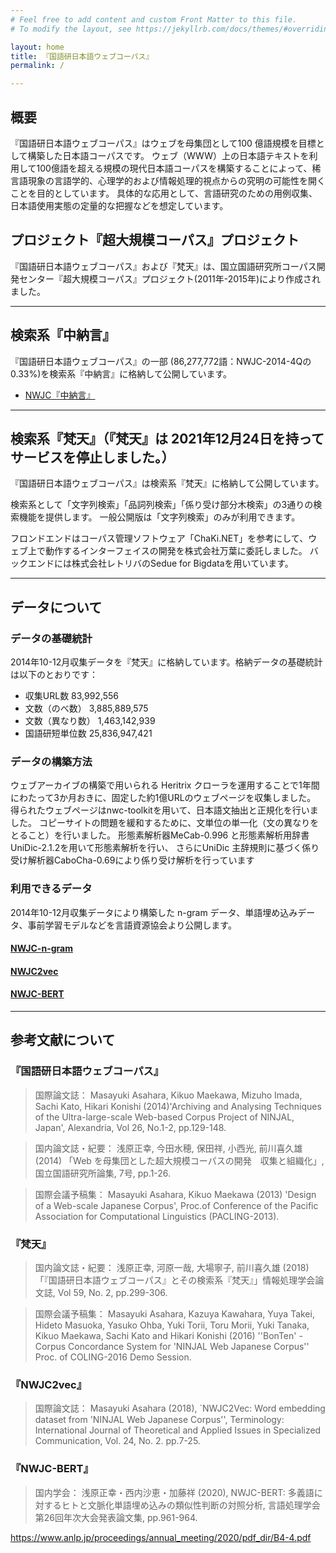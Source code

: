 ```yaml
---
# Feel free to add content and custom Front Matter to this file.
# To modify the layout, see https://jekyllrb.com/docs/themes/#overriding-theme-defaults

layout: home
title: 『国語研日本語ウェブコーパス』
permalink: /

---
```

## 概要
『国語研日本語ウェブコーパス』はウェブを母集団として100 億語規模を目標として構築した日本語コーパスです。 ウェブ（WWW）上の日本語テキストを利用して100億語を超える規模の現代日本語コーパスを構築することによって、稀言語現象の言語学的、心理学的および情報処理的視点からの究明の可能性を開くことを目的としています。 具体的な応用として、言語研究のための用例収集、日本語使用実態の定量的な把握などを想定しています。

## プロジェクト『超大規模コーパス』プロジェクト
『国語研日本語ウェブコーパス』および『梵天』は、国立国語研究所コーパス開発センター『超大規模コーパス』プロジェクト(2011年-2015年)により作成されました。

---
## 検索系『中納言』
『国語研日本語ウェブコーパス』の一部 (86,277,772語：NWJC-2014-4Qの0.33%)を検索系『中納言』に格納して公開しています。

- [NWJC『中納言』]([https://chunagon.ninjal.ac.jp/nwjc/search)

___

## 検索系『梵天』（『梵天』は **2021年12月24日**を持ってサービスを停止しました。）

『国語研日本語ウェブコーパス』は検索系『梵天』に格納して公開しています。

検索系として「文字列検索」「品詞列検索」「係り受け部分木検索」の3通りの検索機能を提供します。 一般公開版は「文字列検索」のみが利用できます。

フロンドエンドはコーパス管理ソフトウェア「ChaKi.NET」を参考にして、ウェブ上で動作するインターフェイスの開発を株式会社万葉に委託しました。 バックエンドには株式会社レトリバのSedue for Bigdataを用いています。

___

## データについて

### データの基礎統計

2014年10-12月収集データを『梵天』に格納しています。格納データの基礎統計は以下のとおりです：

- 収集URL数	83,992,556
- 文数（のべ数）	3,885,889,575
- 文数（異なり数）	1,463,142,939
- 国語研短単位数	25,836,947,421

### データの構築方法

ウェブアーカイブの構築で用いられる Heritrix クローラを運用することで1年間にわたって3か月おきに、固定した約1億URLのウェブページを収集しました。 得られたウェブページはnwc-toolkitを用いて、日本語文抽出と正規化を行いました。 コピーサイトの問題を緩和するために、文単位の単一化（文の異なりをとること）を行いました。 形態素解析器MeCab-0.996 と形態素解析用辞書UniDic-2.1.2を用いて形態素解析を行い、 さらにUniDic 主辞規則に基づく係り受け解析器CaboCha-0.69により係り受け解析を行っています

### 利用できるデータ

2014年10-12月収集データにより構築した n-gram データ、単語埋め込みデータ、事前学習モデルなどを言語資源協会より公開します。

#### [NWJC-n-gram](https://github.com/masayu-a/NWJC/tree/master/NWJC-n-gram)

#### [NWJC2vec](https://github.com/masayu-a/NWJC/tree/master/NWJC2vec)

#### [NWJC-BERT](https://github.com/masayu-a/NWJC/tree/master/NWJC-BERT)

___

## 参考文献について

### 『国語研日本語ウェブコーパス』
> 国際論文誌： Masayuki Asahara, Kikuo Maekawa, Mizuho Imada, Sachi Kato, Hikari Konishi (2014)'Archiving and Analysing Techniques of the Ultra-large-scale Web-based Corpus Project of NINJAL, Japan', Alexandria, Vol 26, No.1-2, pp.129-148.

> 国内論文誌・紀要： 浅原正幸, 今田水穂, 保田祥, 小西光, 前川喜久雄 (2014) 「Web を母集団とした超大規模コーパスの開発　収集と組織化」, 国立国語研究所論集, 7号, pp.1-26.

> 国際会議予稿集： Masayuki Asahara, Kikuo Maekawa (2013) 'Design of a Web-scale Japanese Corpus', Proc.of Conference of the Pacific Association for Computational Linguistics (PACLING-2013).

### 『梵天』
> 国内論文誌・紀要： 浅原正幸, 河原一哉, 大場寧子, 前川喜久雄 (2018) 「『国語研日本語ウェブコーパス』とその検索系『梵天』」情報処理学会論文誌, Vol 59, No. 2, pp.299-306.

> 国際会議予稿集： Masayuki Asahara, Kazuya Kawahara, Yuya Takei, Hideto Masuoka, Yasuko Ohba, Yuki Torii, Toru Morii, Yuki Tanaka, Kikuo Maekawa, Sachi Kato and Hikari Konishi (2016) ''BonTen' - Corpus Concordance System for 'NINJAL Web Japanese Corpus'' Proc. of COLING-2016 Demo Session.

### 『NWJC2vec』
> 国際論文誌： Masayuki Asahara (2018), `NWJC2Vec: Word embedding dataset from 'NINJAL Web Japanese Corpus'', Terminology: International Journal of Theoretical and Applied Issues in Specialized Communication, Vol. 24, No. 2. pp.7-25.

### 『NWJC-BERT』

> 国内学会： 浅原正幸・西内沙恵・加藤祥 (2020), NWJC-BERT: 多義語に対するヒトと文脈化単語埋め込みの類似性判断の対照分析, 言語処理学会第26回年次大会発表論文集, pp.961-964.

https://www.anlp.jp/proceedings/annual_meeting/2020/pdf_dir/B4-4.pdf

